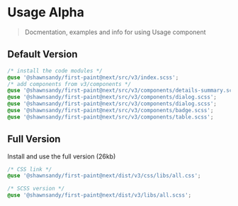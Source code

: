 # Usage <span role="note" aria-label="status">Alpha</span>

> Docmentation, examples and info for using Usage component


## Default Version

```css
/* install the code modules */
@use '@shawnsandy/first-paint@next/src/v3/index.scss';
/* add components from v3/components */
@use '@shawnsandy/first-paint@next/src/v3/components/details-summary.scss';
@use '@shawnsandy/first-paint@next/src/v3/components/dialog.scss';
@use '@shawnsandy/first-paint@next/src/v3/components/dialog.scss';
@use '@shawnsandy/first-paint@next/src/v3/components/badge.scss';
@use '@shawnsandy/first-paint@next/src/v3/components/table.scss';

```

## Full Version

Install and use the full version (26kb)

```css
/* CSS link */
@use '@shawnsandy/first-paint@next/dist/v3/css/libs/all.css';

/* SCSS version */
@use '@shawnsandy/first-paint@next/dist/v3/libs/all.scss';
```


